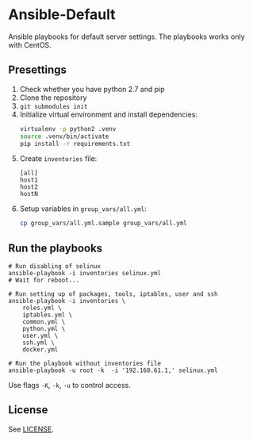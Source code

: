 
# Ansible-Default

Ansible playbooks for default server settings. The playbooks works only with CentOS.

## Presettings

1. Check whether you have python 2.7 and pip
2. Clone the repository
3. `git submodules init`
4. Initialize virtual environment and install dependencies:
    ```bash
    virtualenv -p python2 .venv
    source .venv/bin/activate
    pip install -r requirements.txt
    ```
5. Create `inventories` file:
    ```
    [all]
    host1
    host2
    hostN
    ```
6. Setup variables in `group_vars/all.yml`:
    ```bash
    cp group_vars/all.yml.sample group_vars/all.yml
    ```

## Run the playbooks

```
# Run disabling of selinux
ansible-playbook -i inventories selinux.yml
# Wait for reboot...

# Run setting up of packages, tools, iptables, user and ssh
ansible-playbook -i inventories \
    roles.yml \
    iptables.yml \
    common.yml \
    python.yml \
    user.yml \
    ssh.yml \
    docker.yml

# Run the playbook without inventories file
ansible-playbook -u root -k  -i '192.168.61.1,' selinux.yml
```

Use flags `-K`, `-k`, `-u` to control access.

## License

See [LICENSE](LICENSE).
